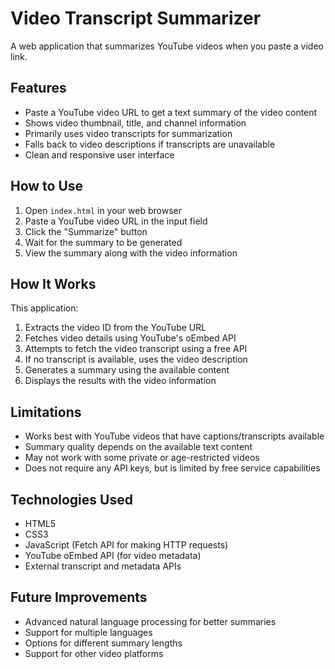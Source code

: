 # Video Transcript Summarizer

A web application that summarizes YouTube videos when you paste a video link.

## Features

- Paste a YouTube video URL to get a text summary of the video content
- Shows video thumbnail, title, and channel information
- Primarily uses video transcripts for summarization
- Falls back to video descriptions if transcripts are unavailable
- Clean and responsive user interface

## How to Use

1. Open `index.html` in your web browser
2. Paste a YouTube video URL in the input field
3. Click the "Summarize" button
4. Wait for the summary to be generated
5. View the summary along with the video information

## How It Works

This application:
1. Extracts the video ID from the YouTube URL
2. Fetches video details using YouTube's oEmbed API
3. Attempts to fetch the video transcript using a free API
4. If no transcript is available, uses the video description
5. Generates a summary using the available content
6. Displays the results with the video information

## Limitations

- Works best with YouTube videos that have captions/transcripts available
- Summary quality depends on the available text content
- May not work with some private or age-restricted videos
- Does not require any API keys, but is limited by free service capabilities

## Technologies Used

- HTML5
- CSS3
- JavaScript (Fetch API for making HTTP requests)
- YouTube oEmbed API (for video metadata)
- External transcript and metadata APIs

## Future Improvements

- Advanced natural language processing for better summaries
- Support for multiple languages
- Options for different summary lengths
- Support for other video platforms 
